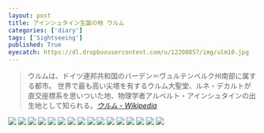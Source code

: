 ```yaml
---
layout: post
title: アインシュタイン生誕の地 ウルム
categories: ['diary']
tags: ['Sightseeing']
published: True
eyecatch: https://dl.dropboxusercontent.com/u/12208857/img/ulm10.jpg
---
```


> ウルムは、ドイツ連邦共和国のバーデン＝ヴュルテンベルク州南部に属する都市。 世界で最も高い尖塔を有するウルム大聖堂、ルネ・デカルトが直交座標系を思いついた地、物理学者アルベルト・アインシュタインの出生地として知られる。<cite>[ウルム - Wikipedia](https://ja.wikipedia.org/wiki/%E3%82%A6%E3%83%AB%E3%83%A0)</cite>

<img src="https://dl.dropboxusercontent.com/u/12208857/img/ulm01.jpg" class="image-on-frame image-fade">

<img src="https://dl.dropboxusercontent.com/u/12208857/img/ulm02.jpg" class="image-on-frame-small image-fade">

<img src="https://dl.dropboxusercontent.com/u/12208857/img/ulm03.jpg" class="image-on-frame image-fade">

<img src="https://dl.dropboxusercontent.com/u/12208857/img/ulm04.jpg" class="image-on-frame image-fade">

<img src="https://dl.dropboxusercontent.com/u/12208857/img/ulm05.jpg" class="image-on-frame image-fade">

<img src="https://dl.dropboxusercontent.com/u/12208857/img/ulm06.jpg" class="image-on-frame image-fade">

<img src="https://dl.dropboxusercontent.com/u/12208857/img/ulm07.jpg" class="image-on-frame image-fade">

<img src="https://dl.dropboxusercontent.com/u/12208857/img/ulm08.jpg" class="image-on-frame image-fade">

<img src="https://dl.dropboxusercontent.com/u/12208857/img/ulm09.jpg" class="image-on-frame image-fade">

<img src="https://dl.dropboxusercontent.com/u/12208857/img/ulm10.jpg" class="image-on-frame image-fade">

<img src="https://dl.dropboxusercontent.com/u/12208857/img/ulm11.jpg" class="image-on-frame image-fade">

<img src="https://dl.dropboxusercontent.com/u/12208857/img/ulm12.jpg" class="image-on-frame image-fade">

<img src="https://dl.dropboxusercontent.com/u/12208857/img/ulm13.jpg" class="image-on-frame image-fade">

<img src="https://dl.dropboxusercontent.com/u/12208857/img/ulm14.jpg" class="image-on-frame image-fade">

<img src="https://dl.dropboxusercontent.com/u/12208857/img/ulm15.jpg" class="image-on-frame image-fade">

<img src="https://dl.dropboxusercontent.com/u/12208857/img/ulm16.jpg" class="image-on-frame image-fade">